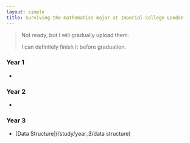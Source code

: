 ```yaml
---
layout: simple
title: Surviving the mathematics major at Imperial College London
---
```


> Not ready, but I will gradually upload them.
> 
> I can definitely finish it before graduation.

### Year 1

- 

### Year 2

- 
  

### Year 3

- [Data Structure](/study/year_3/data structure)
